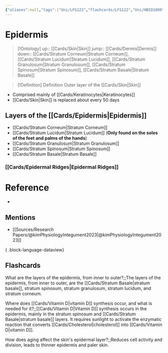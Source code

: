 ```yaml
---
{"aliases":null,"tags":["Uni/LFS122","flashcards/LFS122","Uni/HBIO1009","Uni/LFS112"],"dg-publish":true,"permalink":"/cards/epidermis/","dgPassFrontmatter":true}
---
```


# Epidermis

> [!Ontology]
> up:: [[Cards/Skin\|Skin]]
> jump:: [[Cards/Dermis\|Dermis]]
> down:: [[Cards/Stratum Corneum\|Stratum Corneum]], [[Cards/Stratum Lucidum\|Stratum Lucidum]], [[Cards/Stratum Granulosum\|Stratum Granulosum]], [[Cards/Stratum Spinosum\|Stratum Spinosum]], [[Cards/Stratum Basale\|Stratum Basale]]

> [!Definition] Definition
> Outer layer of the [[Cards/Skin\|Skin]]

- Comprised mainly of [[Cards/Keratinocytes\|Keratinocytes]]
- [[Cards/Skin\|Skin]] is replaced about every 50 days

## Layers of the [[Cards/Epidermis\|Epidermis]]
- [[Cards/Stratum Corneum\|Stratum Corneum]]
- [[Cards/Stratum Lucidum\|Stratum Lucidum]] (**Only found on the soles of the feet and palms of the hands**)
- [[Cards/Stratum Granulosum\|Stratum Granulosum]]
- [[Cards/Stratum Spinosum\|Stratum Spinosum]]
- [[Cards/Stratum Basale\|Stratum Basale]]

### [[Cards/Epidermal Ridges\|Epidermal Ridges]]

# Reference
- 

## Mentions
- [[Sources/Research Papers/@kimPhysiologyIntegument2023\|@kimPhysiologyIntegument2023]]

{ .block-language-dataview}

## Flashcards

What are the layers of the epidermis, from inner to outer?;;The layers of the epidermis, from inner to outer, are the [[Cards/Stratum Basale\|stratum basale]], stratum spinosum, stratum granulosum, stratum lucidum, and stratum corneum.
<!--SR:!2023-10-22,7,170-->

Where does [[Cards/Vitamin D\|vitamin D]] synthesis occur, and what is needed for it?;;[[Cards/Vitamin D\|Vitamin D]] synthesis occurs in the epidermis, mainly in the stratum spinosum and [[Cards/Stratum Basale\|stratum basale]] layers. It requires sunlight to activate the enzymatic reaction that converts [[Cards/Cholesterol\|cholesterol]] into [[Cards/Vitamin D\|vitamin D]].
<!--SR:!2023-10-23,8,170-->

How does aging affect the skin's epidermal layer?;;Reduces cell activity and division, leads to thinner epidermis and paler skin.
<!--SR:!2023-10-29,8,150-->